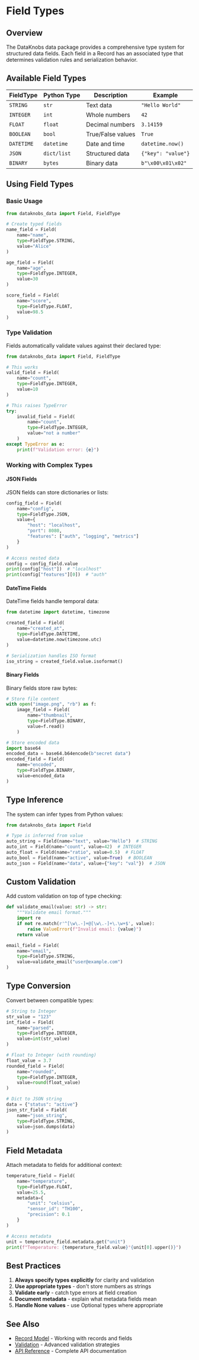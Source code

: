 # Field Types

## Overview

The DataKnobs data package provides a comprehensive type system for structured data fields. Each field in a Record has an associated type that determines validation rules and serialization behavior.

## Available Field Types

| FieldType | Python Type | Description | Example |
|-----------|-------------|-------------|---------|
| `STRING` | `str` | Text data | `"Hello World"` |
| `INTEGER` | `int` | Whole numbers | `42` |
| `FLOAT` | `float` | Decimal numbers | `3.14159` |
| `BOOLEAN` | `bool` | True/False values | `True` |
| `DATETIME` | `datetime` | Date and time | `datetime.now()` |
| `JSON` | `dict/list` | Structured data | `{"key": "value"}` |
| `BINARY` | `bytes` | Binary data | `b"\x00\x01\x02"` |

## Using Field Types

### Basic Usage

```python
from dataknobs_data import Field, FieldType

# Create typed fields
name_field = Field(
    name="name",
    type=FieldType.STRING,
    value="Alice"
)

age_field = Field(
    name="age", 
    type=FieldType.INTEGER,
    value=30
)

score_field = Field(
    name="score",
    type=FieldType.FLOAT,
    value=98.5
)
```

### Type Validation

Fields automatically validate values against their declared type:

```python
from dataknobs_data import Field, FieldType

# This works
valid_field = Field(
    name="count",
    type=FieldType.INTEGER,
    value=10
)

# This raises TypeError
try:
    invalid_field = Field(
        name="count",
        type=FieldType.INTEGER,
        value="not a number"
    )
except TypeError as e:
    print(f"Validation error: {e}")
```

### Working with Complex Types

#### JSON Fields

JSON fields can store dictionaries or lists:

```python
config_field = Field(
    name="config",
    type=FieldType.JSON,
    value={
        "host": "localhost",
        "port": 8080,
        "features": ["auth", "logging", "metrics"]
    }
)

# Access nested data
config = config_field.value
print(config["host"])  # "localhost"
print(config["features"][0])  # "auth"
```

#### DateTime Fields

DateTime fields handle temporal data:

```python
from datetime import datetime, timezone

created_field = Field(
    name="created_at",
    type=FieldType.DATETIME,
    value=datetime.now(timezone.utc)
)

# Serialization handles ISO format
iso_string = created_field.value.isoformat()
```

#### Binary Fields

Binary fields store raw bytes:

```python
# Store file content
with open("image.png", "rb") as f:
    image_field = Field(
        name="thumbnail",
        type=FieldType.BINARY,
        value=f.read()
    )

# Store encoded data
import base64
encoded_data = base64.b64encode(b"secret data")
encoded_field = Field(
    name="encoded",
    type=FieldType.BINARY,
    value=encoded_data
)
```

## Type Inference

The system can infer types from Python values:

```python
from dataknobs_data import Field

# Type is inferred from value
auto_string = Field(name="text", value="Hello")  # STRING
auto_int = Field(name="count", value=42)  # INTEGER
auto_float = Field(name="ratio", value=0.5)  # FLOAT
auto_bool = Field(name="active", value=True)  # BOOLEAN
auto_json = Field(name="data", value={"key": "val"})  # JSON
```

## Custom Validation

Add custom validation on top of type checking:

```python
def validate_email(value: str) -> str:
    """Validate email format."""
    import re
    if not re.match(r'^[\w\.-]+@[\w\.-]+\.\w+$', value):
        raise ValueError(f"Invalid email: {value}")
    return value

email_field = Field(
    name="email",
    type=FieldType.STRING,
    value=validate_email("user@example.com")
)
```

## Type Conversion

Convert between compatible types:

```python
# String to Integer
str_value = "123"
int_field = Field(
    name="parsed",
    type=FieldType.INTEGER,
    value=int(str_value)
)

# Float to Integer (with rounding)
float_value = 3.7
rounded_field = Field(
    name="rounded",
    type=FieldType.INTEGER,
    value=round(float_value)
)

# Dict to JSON string
data = {"status": "active"}
json_str_field = Field(
    name="json_string",
    type=FieldType.STRING,
    value=json.dumps(data)
)
```

## Field Metadata

Attach metadata to fields for additional context:

```python
temperature_field = Field(
    name="temperature",
    type=FieldType.FLOAT,
    value=25.5,
    metadata={
        "unit": "celsius",
        "sensor_id": "TH100",
        "precision": 0.1
    }
)

# Access metadata
unit = temperature_field.metadata.get("unit")
print(f"Temperature: {temperature_field.value}°{unit[0].upper()}")
```

## Best Practices

1. **Always specify types explicitly** for clarity and validation
2. **Use appropriate types** - don't store numbers as strings
3. **Validate early** - catch type errors at field creation
4. **Document metadata** - explain what metadata fields mean
5. **Handle None values** - use Optional types where appropriate

## See Also

- [Record Model](record-model.md) - Working with records and fields
- [Validation](validation.md) - Advanced validation strategies
- [API Reference](api-reference.md#field-types) - Complete API documentation